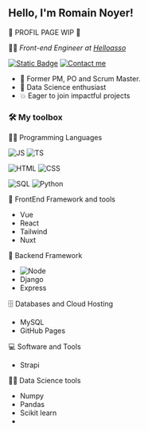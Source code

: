 ## Hello, I'm Romain Noyer! 

🚧 PROFIL PAGE WIP 🚧

🧑‍💻 *Front-end Engineer at [Helloasso](https://info.helloasso.com/)*

[![Static Badge](https://img.shields.io/badge/Linked-in-blue?style=flat-square)](https://www.linkedin.com/in/rnoyer/)
[![Contact me](https://img.shields.io/badge/Email-me-BB001B?style=flat-square)](mailto:a1b0porpx@mozmail.com)

<!-- ![Static Badge](https://img.shields.io/badge/Approved_by-mom-red?style=flat) -->



- 🥷 Former PM, PO and Scrum Master.
- 🤩 Data Science enthusiast
- 💥 Eager to join impactful projects

<h3>🛠️ My toolbox</h2>
👨‍💻 Programming Languages


![JS](https://img.shields.io/badge/JavaScript-%23F7DF1E.svg?logo=javascript&logoColor=black&style=for-the-badge)
![TS](https://img.shields.io/badge/Typescript-3178C6?style=for-the-badge&logo=typescript&logoColor=white)

![HTML](https://img.shields.io/badge/HTML-%23E34F26.svg?logo=html5&logoColor=white&style=for-the-badge)
![CSS](https://img.shields.io/badge/CSS-%231572B6.svg?logo=css3&logoColor=white&style=for-the-badge)

![SQL](https://img.shields.io/badge/SQL%20-%23025E8C.svg?logo=amazon-dynamodb&logoColor=white&style=for-the-badge)
![Python](https://img.shields.io/badge/Python%20-%2314354C.svg?logo=python&logoColor=white&style=for-the-badge)




🧰 FrontEnd Framework and tools
- Vue
- React
- Tailwind
- Nuxt


🧰 Backend Framework
- ![Node](https://img.shields.io/badge/Node.js%20-%2343853D.svg?logo=node.js&logoColor=white&style=for-the-badge)
- Django
- Express

🗄️ Databases and Cloud Hosting
- MySQL
- GitHub Pages


💻 Software and Tools
- Strapi

👨‍💻 Data Science tools
- Numpy
- Pandas
- Scikit learn
- 

<!--
**rnoyer/rnoyer** is a ✨ _special_ ✨ repository because its `README.md` (this file) appears on your GitHub profile.

Here are some ideas to get you started:

- 🔭 I’m currently working on ...
- 🌱 I’m currently learning ...
- 👯 I’m looking to collaborate on ...
- 🤔 I’m looking for help with ...
- 💬 Ask me about ...
- 📫 How to reach me: ...
- 😄 Pronouns: ...
- ⚡ Fun fact: ...
-->
